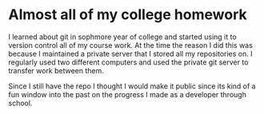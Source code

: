 # Almost all of my college homework

I learned about git in sophmore year of college and started using it
to version control all of my course work. At the time the reason I
did this was because I maintained a private server that I stored
all my repositories on. I regularly used two different computers
and used the private git server to transfer work between them.

Since I still have the repo I thought I would make it public
since its kind of a fun window into the past on the progress
I made as a developer through school.
